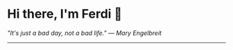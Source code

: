 <h1>Hi there, I'm Ferdi 👋</h1>

<p><em>
  "It's just a bad day, not a bad life." — Mary Engelbreit
</em></p>

---

